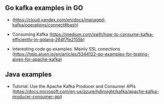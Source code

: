 ## Go kafka examples in GO 

- (https://cloud.yandex.com/en/docs/managed-kafka/operations/connect#bash)

- Consuming Kafka (https://medium.com/swlh/how-to-consume-kafka-efficiently-in-golang-264f7fe2155b)

- Interesting code go examples. Mainly SSL conections (https://help.aiven.io/en/articles/5344122-go-examples-for-testing-aiven-for-apache-kafka)

## Java examples
- Tutorial: Use the Apache Kafka Producer and Consumer APIs (https://docs.microsoft.com/en-us/azure/hdinsight/kafka/apache-kafka-producer-consumer-api)


